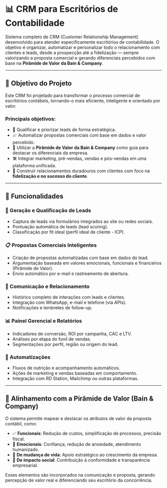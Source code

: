 # 📊 CRM para Escritórios de Contabilidade

Sistema completo de CRM (Customer Relationship Management) desenvolvido para atender especificamente escritórios de contabilidade. O objetivo é organizar, automatizar e personalizar todo o relacionamento com clientes e leads, desde a prospecção até a fidelização — sempre valorizando a proposta comercial e gerando diferenciais percebidos com base na **Pirâmide de Valor da Bain & Company**.

---

## 🚀 Objetivo do Projeto

Este CRM foi projetado para transformar o processo comercial de escritórios contábeis, tornando-o mais eficiente, inteligente e orientado por valor.

### Principais objetivos:
- 📌 Qualificar e priorizar leads de forma estratégica.
- 📈 Automatizar propostas comerciais com base em dados e valor percebido.
- 🧠 Utilizar a **Pirâmide de Valor da Bain & Company** como guia para destacar os diferenciais da empresa.
- 🛠️ Integrar marketing, pré-vendas, vendas e pós-vendas em uma plataforma unificada.
- 🤝 Construir relacionamentos duradouros com clientes com foco na **fidelização e no sucesso do cliente**.

---

## 🧱 Funcionalidades

### 🧲 Geração e Qualificação de Leads
- Captura de leads via formulários integrados ao site ou redes sociais.
- Pontuação automática de leads (lead scoring).
- Classificação por fit ideal (perfil ideal de cliente - ICP).

### 📋 Propostas Comerciais Inteligentes
- Criação de propostas automatizadas com base em dados do lead.
- Argumentação baseada em valores emocionais, funcionais e financeiros (Pirâmide de Valor).
- Envio automático por e-mail e rastreamento de abertura.

### 💬 Comunicação e Relacionamento
- Histórico completo de interações com leads e clientes.
- Integração com WhatsApp, e-mail e telefone (via APIs).
- Notificações e lembretes de follow-up.

### 📊 Painel Gerencial e Relatórios
- Indicadores de conversão, ROI por campanha, CAC e LTV.
- Análises por etapa do funil de vendas.
- Segmentações por perfil, região ou origem do lead.

### 🤖 Automatizações
- Fluxos de nutrição e acompanhamento automáticos.
- Ações de marketing e vendas baseadas em comportamento.
- Integração com RD Station, Mailchimp ou outras plataformas.

---

## 🧠 Alinhamento com a Pirâmide de Valor (Bain & Company)

O sistema permite mapear e destacar os atributos de valor da proposta contábil, como:

- ✅ **Funcionais**: Redução de custos, simplificação de processos, precisão fiscal.
- 💼 **Emocionais**: Confiança, redução de ansiedade, atendimento humanizado.
- 🧭 **De mudança de vida**: Apoio estratégico ao crescimento da empresa.
- 👑 **De impacto social**: Contribuição à conformidade e transparência empresarial.

Esses elementos são incorporados na comunicação e proposta, gerando percepção de valor real e diferenciando seu escritório da concorrência.
